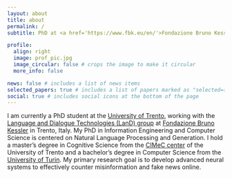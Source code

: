 ```yaml
---
layout: about
title: about
permalink: /
subtitle: PhD at <a href='https://www.fbk.eu/en/'>Fondazione Bruno Kessler</a> and <a href='https://www.unitn.it/en'>Univesity of Trento</a>.

profile:
  align: right
  image: prof_pic.jpg
  image_circular: false # crops the image to make it circular
  more_info: false

news: false # includes a list of news items
selected_papers: true # includes a list of papers marked as "selected={true}"
social: true # includes social icons at the bottom of the page
---
```


I am currently a PhD student at the [University of Trento](https://www.unitn.it/en), working with the [Language and Dialogue Technologies (LanD) group](https://land.fbk.eu/) at [Fondazione Bruno Kessler](https://www.fbk.eu/en/) in Trento, Italy. My PhD in Information Engineering and Computer Science is centered on Natural Language Processing and Generation. I hold a master’s degree in Cognitive Science from the [CIMeC center](https://offertaformativa.unitn.it/en/lm/cognitive-science) of the University of Trento and a bachelor’s degree in Computer Science from the [University of Turin](https://en.unito.it/). My primary research goal is to develop advanced neural systems to effectively counter misinformation and fake news online.